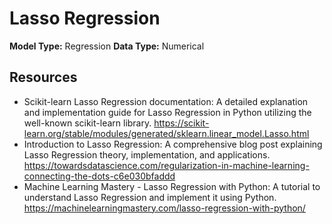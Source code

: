 # Lasso Regression
**Model Type:** Regression
**Data Type:** Numerical

## Resources

- Scikit-learn Lasso Regression documentation: A detailed explanation and implementation guide for Lasso Regression in Python utilizing the well-known scikit-learn library.
https://scikit-learn.org/stable/modules/generated/sklearn.linear_model.Lasso.html
- Introduction to Lasso Regression: A comprehensive blog post explaining Lasso Regression theory, implementation, and applications.
https://towardsdatascience.com/regularization-in-machine-learning-connecting-the-dots-c6e030bfaddd
- Machine Learning Mastery - Lasso Regression with Python: A tutorial to understand Lasso Regression and implement it using Python.
https://machinelearningmastery.com/lasso-regression-with-python/


